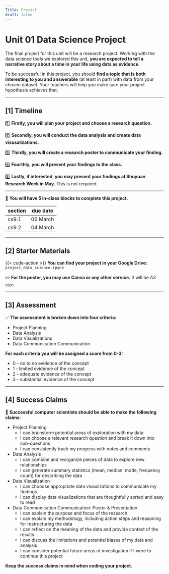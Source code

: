 ```yaml
---
Title: Project
draft: false
---
```


# Unit 01 Data Science Project

The final project for this unit will be a research project. Working with the data science tools we explored this unit, **you are expected to tell a narrative story about a time in your life using data as evidence.** 

To be successful in this project, you should **find a topic that is both interesting to you and answerable** (at least in part) with data from your chosen dataset. Your teachers will help you make sure your project hypothesis achieves that. 



---

## [1] Timeline

1️⃣ **Firstly, you will plan your project and choose a research question.**

2️⃣ **Secondly, you will conduct the data analysis and create data visusalizations.**

3️⃣ **Thirdly, you will create a research poster to communicate your finding.**

4️⃣ **Fourthly, you will present your findings to the class.**

5️⃣ **Lastly, if interested, you may present your findings at Shuyuan Research Week in May.**  This is not required. 

---

📅 **You will have 5 in-class blocks to complete this project.** 

| section | due date |
|---------|----------|
| cs9.1   | 06 March   |
| cs9.2   | 04 March   |

---

## [2] Starter Materials

{{< code-action >}} **You can find your project in your Google Drive:** `project_data_science.ipynb`

✏️ **For the poster, you may use Canva or any other service.** It will be A3 size. 


---

## [3] Assessment

✅ **The assessment is broken down into four criteria:**
- Project Planning  
- Data Analysis
- Data Visualizations 
- Data Communication Communication


**For each criteria you will be assigned a score from 0-3:**
- 0 - no to no evidence of the concept
- 1 - limited evidence of the concept
- 2 - adequate evidence of the concept
- 3 - substantial evidence of the concept
<!-- 
{{< expand "Scoring Breakdown" >}}

The project is scored out of 7. 

*To calculate your score for the practices & concepts, look at the following bands:*

- 0 = 0
- 1 = 1
- 2 = 2-3
- 3 = 4-5
- 4 = 6-7
- 5 = 8-11
- 6 = 12-13
- 7 = 14-15
{{< /expand >}} -->

--- 

## [4] Success Claims

💯 **Successful computer scientists should be able to make the following claims:**
- Project Planning 
    - I can brainstorm potential areas of exploration with my data 
    - I can choose a relevant research question and break it down into sub-questions 
    - I can consistently track my progress with notes and comments
- Data Analysis  
    - I can combine and reorganize pieces of data to explore new relationships
    - I can generate summary statistics (mean, median, mode, frequency count) for describing the data
- Data Visualization 
    - I can chooose appropriate data visaulizations to communicate my findings 
    - I can display data visualizations that are thoughtfully sorted and easy to read
- Data Communication Communication: Poster & Presentation 
    - I can explain the purpose and focus of the research 
    - I can explain my methodology, including action steps and reasoning for restructuring the data
    - I can reflect on the meaning of the data and provide context of the results
    - I can discuss the limitations and potential biases of my data and analysis 
    - I can consider potential future areas of investigation if I were to continue this project

**Keep the success claims in mind when coding your project.**


